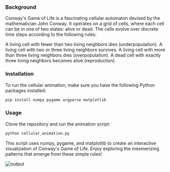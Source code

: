 ### Background

Conway's Game of Life is a fascinating cellular automaton devised by the mathematician John Conway. It operates on a grid of cells, where each cell can be in one of two states: alive or dead. The cells evolve over discrete time steps according to the following rules:

A living cell with fewer than two living neighbors dies (underpopulation).
A living cell with two or three living neighbors survives.
A living cell with more than three living neighbors dies (overpopulation).
A dead cell with exactly three living neighbors becomes alive (reproduction).

### Installation

To run the cellular animation, make sure you have the following Python packages installed:


```bash
pip install numpy pygame argparse matplotlib
```

### Usage

Clone the repository and run the animation script:

```bash
python cellular_animation.py
```


This script uses numpy, pygame, and matplotlib to create an interactive visualization of Conway's Game of Life. Enjoy exploring the mesmerizing patterns that emerge from these simple rules!

![output](https://github.com/rohinimohan14/cellular-animation/blob/main/cellular.png)
